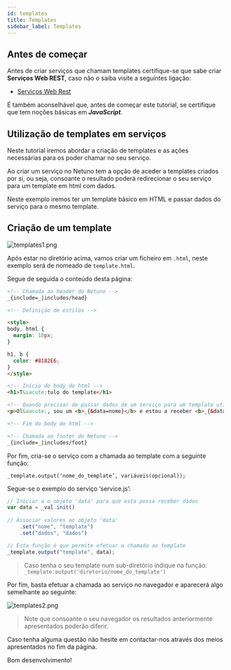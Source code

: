 ```yaml
---
id: templates
title: Templates
sidebar_label: Templates
---
```


## Antes de começar
Antes de criar serviços que chamam templates certifique-se que sabe criar **Serviços Web REST**, caso não o saiba visite a seguintes ligação:

* [Serviços Web Rest](services/rest)

É também aconselhável que, antes de começar este tutorial, se certifique que tem noções básicas em _**JavaScript**_.

## Utilização de templates em serviços

Neste tutorial iremos abordar a criação de templates e as ações necessárias para os poder chamar no seu serviço.

Ao criar um serviço no Netuno tem a opção de aceder a templates criados por si, ou seja, consoante o resultado poderá redirecionar o seu serviço para um template em html com dados.

Neste exemplo iremos ter um template básico em HTML e passar dados do serviço para o mesmo template.

## Criação de um template

![templates1.png](assets/templates1.png)

Após estar no diretório acima, vamos criar um ficheiro em `.html`, neste exemplo será de nomeado de `template.html`.

Segue de seguida o conteúdo desta página:

```html
<!-- Chamada ao header do Netuno -->
_{include=_|includes/head}

<!-- Definição de estilos -->

<style>
body, html {
  margin: 10px;
}

h1, b {
  color: #8182E6;
}
</style>

<!-- Início do body do html -->
<h1>T&iacute;tulo do template</h1>

<!-- Quando precisar de passar dados de um serviço para um template utilize _{&variavel} -->
<p>Ol&aacute;, sou um <b>_{&data=nome}</b> e estou a receber <b>_{&data=dados}</b> de um servi&ccedil;o!</p>

<!-- Fim do body do html -->

<!-- Chamada ao footer do Netuno -->
_{include=_|includes/foot}
```

Por fim, cria-se o serviço com a chamada ao template com a seguinte função:

`_template.output(‘nome_do_template’, variáveis(opcional));`

Segue-se o exemplo do serviço ‘service.js’:

```javascript
// Iniciar a o objeto 'data' para que esta possa receber dados
var data = _val.init()
    
// Associar valores ao objeto 'data'
    .set("nome", "template")
    .set("dados", "dados")

// Esta função é que permite efetuar a chamada ao template
_template.output("template", data);
```

> Caso tenha o seu template num sub-diretório indique na função: `_template.output('diretorio/nome_do_template')`

Por fim, basta efetuar a chamada ao serviço no navegador e aparecerá algo semelhante ao seguinte:

![templates2.png](assets/templates2.png)

> Note que consoante o seu navegador os resultados anteriormente apresentados poderão diferir.

Caso tenha alguma questão não hesite em contactar-nos através dos meios apresentados no fim da página.

Bom desenvolvimento!
